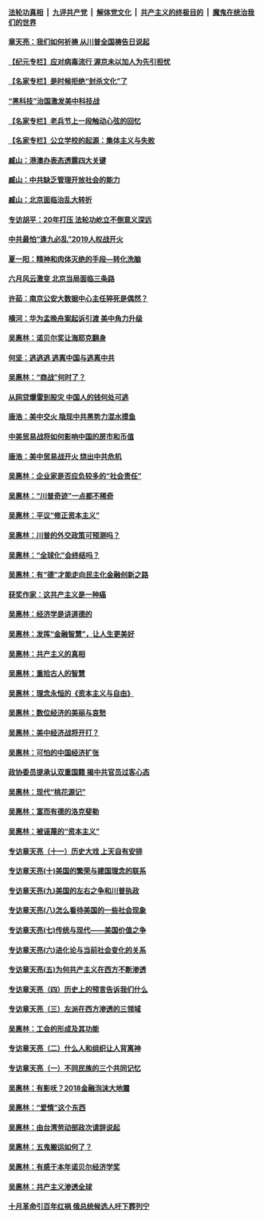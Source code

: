 

####  [法轮功真相](../../../../basic/blob/master/README.md?t=06301331) &nbsp;|&nbsp; [九评共产党](../../../../9ping.md/blob/master/README.md?t=06301331) &nbsp;|&nbsp; [解体党文化](../../../../jtdwh.md/blob/master/README.md?t=06301331)  &nbsp;|&nbsp; [共产主义的终极目的](../../../../gczydzjmd.md/blob/master/README.md?t=06301331) &nbsp;|&nbsp; [魔鬼在统治我们的世界](../../../../mgztzwmdsj.md/blob/master/README.md?t=06301331) 

#### [章天亮：我们如何祈祷 从川普全国祷告日说起](../pages/nsc423/n11944627.md?t=06301331) 

#### [【纪元专栏】应对病毒流行 渥京未以加人为先引担忧](../pages/nsc423/n11875714.md?t=06301331) 

#### [【名家专栏】是时候拒绝“封杀文化”了](../pages/nsc423/n11814093.md?t=06301331) 

#### [“黑科技”治国激发美中科技战](../pages/nsc423/n11638056.md?t=06301331) 

#### [【名家专栏】老兵节上一段触动心弦的回忆](../pages/nsc423/n11646016.md?t=06301331) 

#### [【名家专栏】公立学校的起源：集体主义与失败](../pages/nsc423/n11601833.md?t=06301331) 

#### [臧山：港澳办表态透露四大关键](../pages/nsc423/n11421628.md?t=06301331) 

#### [臧山：中共缺乏管理开放社会的能力](../pages/nsc423/n11407457.md?t=06301331) 

#### [臧山：北京面临治乱大转折](../pages/nsc423/n11406895.md?t=06301331) 

#### [专访胡平：20年打压 法轮功屹立不倒意义深远](../pages/nsc423/n11398800.md?t=06301331) 

#### [中共最怕“逢九必乱”2019人权战开火](../pages/nsc423/n11385248.md?t=06301331) 

#### [夏一阳：精神和肉体灭绝的手段—转化洗脑](../pages/nsc423/n11368250.md?t=06301331) 

#### [六月风云激变 北京当局面临三条路](../pages/nsc423/n11313668.md?t=06301331) 

#### [许茹：南京公安大数据中心主任猝死是偶然？](../pages/nsc423/n11064744.md?t=06301331) 

#### [横河：华为孟晚舟案起诉引渡 美中角力升级](../pages/nsc423/n11027230.md?t=06301331) 

#### [吴惠林：诺贝尔奖让海耶克翻身](../pages/nsc423/n10890049.md?t=06301331) 

#### [何坚：逃逃逃 逃离中国与逃离中共](../pages/nsc423/n10592891.md?t=06301331) 

#### [吴惠林：“商战”何时了？](../pages/nsc423/n10573558.md?t=06301331) 

#### [从网贷爆雷到股灾 中国人的钱何处可逃](../pages/nsc423/n10572800.md?t=06301331) 

#### [唐浩：美中交火 隐现中共黑势力混水摸鱼](../pages/nsc423/n10544040.md?t=06301331) 

#### [中美贸易战将如何影响中国的房市和币值](../pages/nsc423/n10543697.md?t=06301331) 

#### [唐浩：美中贸易战开火 烧出中共危机](../pages/nsc423/n10540126.md?t=06301331) 

#### [吴惠林：企业家是否应负较多的“社会责任”](../pages/nsc423/n10535022.md?t=06301331) 

#### [吴惠林：“川普奇迹”一点都不稀奇](../pages/nsc423/n10512808.md?t=06301331) 

#### [吴惠林：平议“修正资本主义”](../pages/nsc423/n10495724.md?t=06301331) 

#### [吴惠林：川普的外交政策可预测吗？](../pages/nsc423/n10462387.md?t=06301331) 

#### [吴惠林：“全球化”会终结吗？](../pages/nsc423/n10452838.md?t=06301331) 

#### [吴惠林：有“德”才能走向民主化金融创新之路](../pages/nsc423/n10432292.md?t=06301331) 

#### [获奖作家：这共产主义是一种癌](../pages/nsc423/n10431541.md?t=06301331) 

#### [吴惠林：经济学是讲道德的](../pages/nsc423/n10398014.md?t=06301331) 

#### [吴惠林：发挥“金融智慧”，让人生更美好](../pages/nsc423/n10375019.md?t=06301331) 

#### [吴惠林：共产主义的真相](../pages/nsc423/n10351394.md?t=06301331) 

#### [吴惠林：重拾古人的智慧](../pages/nsc423/n10337691.md?t=06301331) 

#### [吴惠林：理念永恒的《资本主义与自由》](../pages/nsc423/n10316274.md?t=06301331) 

#### [吴惠林：数位经济的美丽与哀愁](../pages/nsc423/n10292946.md?t=06301331) 

#### [吴惠林：美中经济战将开打？](../pages/nsc423/n10258825.md?t=06301331) 

#### [吴惠林：可怕的中国经济扩张](../pages/nsc423/n10219147.md?t=06301331) 

#### [政协委员提承认双重国籍 揭中共官员过客心态](../pages/nsc423/n10208809.md?t=06301331) 

#### [吴惠林：现代“桃花源记”](../pages/nsc423/n10185234.md?t=06301331) 

#### [吴惠林：富而有德的洛克斐勒](../pages/nsc423/n10142264.md?t=06301331) 

#### [吴惠林：被诬蔑的“资本主义”](../pages/nsc423/n10124816.md?t=06301331) 

#### [专访章天亮（十一）历史大戏 上天自有安排](../pages/nsc423/n10094905.md?t=06301331) 

#### [专访章天亮(十)美国的繁荣与建国理念的联系](../pages/nsc423/n10094899.md?t=06301331) 

#### [专访章天亮(九)美国的左右之争和川普执政](../pages/nsc423/n10094889.md?t=06301331) 

#### [专访章天亮(八)怎么看待美国的一些社会现象](../pages/nsc423/n10094857.md?t=06301331) 

#### [专访章天亮(七)传统与现代——美国价值之争](../pages/nsc423/n10093140.md?t=06301331) 

#### [专访章天亮(六)进化论与当前社会变化的关系](../pages/nsc423/n10092036.md?t=06301331) 

#### [专访章天亮(五)为何共产主义在西方不断渗透](../pages/nsc423/n10083620.md?t=06301331) 

#### [专访章天亮（四）历史上的预言告诉我们什么](../pages/nsc423/n10083606.md?t=06301331) 

#### [专访章天亮（三）左派在西方渗透的三领域](../pages/nsc423/n10081115.md?t=06301331) 

#### [吴惠林：工会的形成及其功能](../pages/nsc423/n10080633.md?t=06301331) 

#### [专访章天亮（二）什么人和组织让人背离神](../pages/nsc423/n10076637.md?t=06301331) 

#### [专访章天亮（一）不同民族的三个共同记忆](../pages/nsc423/n10074188.md?t=06301331) 

#### [吴惠林：有影呒？2018金融泡沫大地震](../pages/nsc423/n10040534.md?t=06301331) 

#### [吴惠林：“爱情”这个东西](../pages/nsc423/n10019423.md?t=06301331) 

#### [吴惠林：由台湾劳动部政次请辞说起](../pages/nsc423/n9979679.md?t=06301331) 

#### [吴惠林：五鬼搬运如何了？](../pages/nsc423/n9925338.md?t=06301331) 

#### [吴惠林：有感于本年诺贝尔经济学奖](../pages/nsc423/n9871883.md?t=06301331) 

#### [吴惠林：共产主义渗透全球](../pages/nsc423/n9812748.md?t=06301331) 

#### [十月革命引百年红祸 俄总统候选人吁下葬列宁](../pages/nsc423/n9810182.md?t=06301331) 

